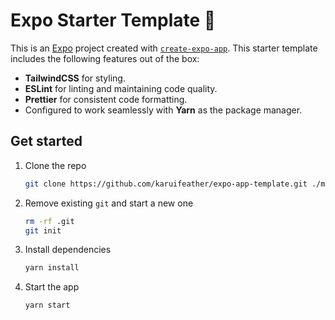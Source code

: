 # Expo Starter Template 👋

This is an [Expo](https://expo.dev) project created with [`create-expo-app`](https://www.npmjs.com/package/create-expo-app). This starter template includes the following features out of the box:

- **TailwindCSS** for styling.
- **ESLint** for linting and maintaining code quality.
- **Prettier** for consistent code formatting.
- Configured to work seamlessly with **Yarn** as the package manager.

## Get started

1. Clone the repo
   ```bash
   git clone https://github.com/karuifeather/expo-app-template.git ./my-app
   ```

2. Remove existing `git` and start a new one
   ```bash
   rm -rf .git
   git init
   ```

3. Install dependencies

   ```bash
   yarn install
   ```

4. Start the app

   ```bash
   yarn start
   ```
